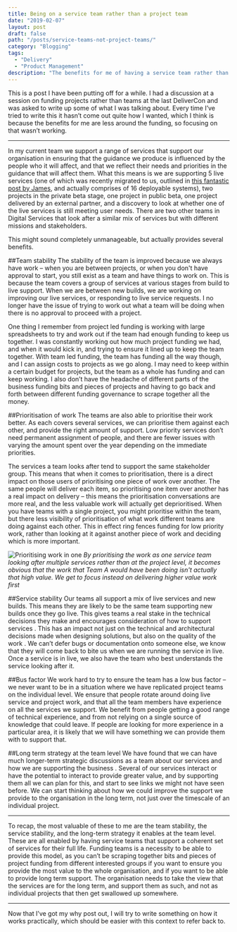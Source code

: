 ```yaml
---
title: Being on a service team rather than a project team
date: "2019-02-07"
layout: post
draft: false
path: "/posts/service-teams-not-project-teams/"
category: "Blogging"
tags:
  - "Delivery"
  - "Product Management"
description: "The benefits for me of having a service team rather than project teams are team stability, the service stability, and the long-term strategy it enables at the team level. These are all enabled by having service teams that support a coherent set of services for their full life. Funding teams is a necessity to be able to provide this model."
---
```


This is a post I have been putting off for a while. I had a discussion at a session on funding projects rather than teams at the last DeliverCon and was asked to write up some of what I was talking about. Every time I’ve tried to write this it hasn’t come out quite how I wanted, which I think is because the benefits for me are less around the funding, so focusing on that wasn’t working.

---

In my current team we support a range of services that support our organisation in ensuring that the guidance we produce is influenced by the people who it will affect, and that we reflect their needs and priorities in the guidance that will affect them. What this means is we are supporting 5 live services (one of which was recently migrated to us, outlined in [this fantastic post by James]( https://medium.com/@james.kirk84/a-tale-of-two-teams-c64c11d8c789), and actually comprises of 16 deployable systems), two projects in the private beta stage, one project in public beta, one project delivered by an external partner, and a discovery to look at whether one of the live services is still meeting user needs. There are two other teams in Digital Services that look after a similar mix of services but with different missions and stakeholders.

This might sound completely unmanageable, but actually provides several benefits.

##Team stability
The stability of the team is improved because we always have work – when you are between projects, or when you don't have approval to start, you still exist as a team and have things to work on. This is because the team covers a group of services at various stages from build to live support. When we are between new builds, we are working on improving our live services, or responding to live service requests. I no longer have the issue of trying to work out what a team will be doing when there is no approval to proceed with a project.

One thing I remember from project led funding is working with large spreadsheets to try and work out if the team had enough funding to keep us together. I was constantly working out how much project funding we had, and when it would kick in, and trying to ensure it lined up to keep the team together. With team led funding, the team has funding all the way though, and I can assign costs to projects as we go along. I may need to keep within a certain budget for projects, but the team as a whole has funding and can keep working. I also don’t have the headache of different parts of the business funding bits and pieces of projects and having to go back and forth between different funding governance to scrape together all the money.

##Prioritisation of work
The teams are also able to prioritise their work better. As each covers several services, we can prioritise them against each other, and provide the right amount of support. Low priority services don’t need permanent assignment of people, and there are fewer issues with varying the amount spent over the year depending on the immediate priorities.

The services a team looks after tend to support the same stakeholder group. This means that when it comes to prioritisation, there is a direct impact on those users of prioritising one piece of work over another. The same people will deliver each item, so prioritising one item over another has a real impact on delivery – this means the prioritisation conversations are more real, and the less valuable work will actually get deprioritised. When you have teams with a single project, you might prioritise within the team, but there less visibility of prioritisation of what work different teams are doing against each other. This in effect ring fences funding for low priority work, rather than looking at it against another piece of work and deciding which is more important.

![Prioritising work in one](/prioritisation.png "Prioritising work in one")
*By prioritising the work as one service team looking after multiple services rather than at the project level, it becomes obvious that the work that Team A would have been doing isn't actually that high value. We get to focus instead on delivering higher value work first*

##Service stability
Our teams all support a mix of live services and new builds. This means they are likely to be the same team supporting new builds once they go live. This gives teams a real stake in the technical decisions they make and encourages consideration of how to support services . This has an impact not just on the technical and architectural decisions made when designing solutions, but also on the quality of the work . We can’t defer bugs or documentation onto someone else, we know that they will come back to bite us when we are running the service in live. Once a service is in live, we also have the team who best understands the service looking after it.

##Bus factor
We work hard to try to ensure the team has a low bus factor – we never want to be in a situation where we have replicated project teams on the individual level. We ensure that people rotate around doing live service and project work, and that all the team members have experience on all the services we support. We benefit from people getting a good range of technical experience, and from not relying on a single source of knowledge that could leave. If people are looking for more experience in a particular area, it is likely that we will have something we can provide them with to support that.

##Long term strategy at the team level
We have found that we can have much longer-term strategic discussions as a team about our services and how we are supporting the business . Several of our services interact or have the potential to interact to provide greater value, and by supporting them all we can plan for this, and start to see links we might not have seen before. We can start thinking about how we could improve the support we provide to the organisation in the long term, not just over the timescale of an individual project.

---

To recap, the most valuable of these to me are the team stability, the service stability, and the long-term strategy it enables at the team level. These are all enabled by having service teams that support a coherent set of services for their full life. Funding teams is a necessity to be able to provide this model, as you can’t be scraping together bits and pieces of project funding from different interested groups if you want to ensure you provide the most value to the whole organisation, and if you want to be able to provide long term support. The organisation needs to take the view that the services are for the long term, and support them as such, and not as individual projects that then get swallowed up somewhere.

---

Now that I’ve got my why post out, I will try to write something on how it works practically, which should be easier with this context to refer back to.
